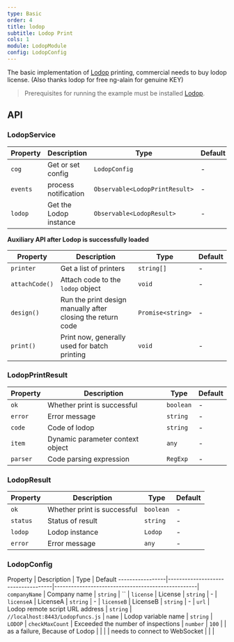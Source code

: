 ```yaml
---
type: Basic
order: 4
title: lodop
subtitle: Lodop Print
cols: 1
module: LodopModule
config: LodopConfig
---
```


The basic implementation of [Lodop](http://c-lodop.com/) printing, commercial needs to buy lodop license. (Also thanks lodop for free ng-alain for genuine KEY)

> Prerequisites for running the example must be installed [Lodop](http://c-lodop.com/download.html).

## API

### LodopService

Property | Description            | Type                           | Default
---------|------------------------|--------------------------------|--------
`cog`    | Get or set config      | `LodopConfig`                  | -
`events` | process notification   | `Observable<LodopPrintResult>` | -
`lodop`  | Get the Lodop instance | `Observable<LodopResult>`      | -

**Auxiliary API after Lodop is successfully loaded**

Property       | Description                                                 | Type              | Default
---------------|-------------------------------------------------------------|-------------------|--------
`printer`      | Get a list of printers                                      | `string[]`        | -
`attachCode()` | Attach code to the `lodop` object                           | `void`            | -
`design()`     | Run the print design manually after closing the return code | `Promise<string>` | -
`print()`      | Print now, generally used for batch printing                | `void`            | -

### LodopPrintResult

Property | Description                      | Type      | Default
---------|----------------------------------|-----------|--------
`ok`     | Whether print is successful      | `boolean` | -
`error`  | Error message                    | `string`  | -
`code`   | Code of lodop                    | `string`  | -
`item`   | Dynamic parameter context object | `any`     | -
`parser` | Code parsing expression          | `RegExp`  | -

### LodopResult

Property | Description                 | Type      | Default
---------|-----------------------------|-----------|--------
`ok`     | Whether print is successful | `boolean` | -
`status` | Status of result            | `string`  | -
`lodop`  | Lodop instance              | `Lodop`   | -
`error`  | Error message               | `any`     | -

### LodopConfig

Property         | Description                        | Type           | Default
-----------------|------------------------------------|---------------------------------------------------|
`companyName`    | Company name                       | `string`       | ``                               |
`license`        | License                            | `string`       | -                                |
`licenseA`       | LicenseA                           | `string`       | -                                |
`licenseB`       | LicenseB                           | `string`       | -                                |
`url`            | Lodop remote script URL address    | `string`       | `//localhost:8443/Lodopfuncs.js` |
`name`           | Lodop variable name                | `string`       | `LODOP`                          |
`checkMaxCount`  | Exceeded the number of inspections | `number`       | `100`                            |
                 | as a failure, Because of Lodop     |                |                                  |
                 | needs to connect to WebSocket      |                |                                  |  
